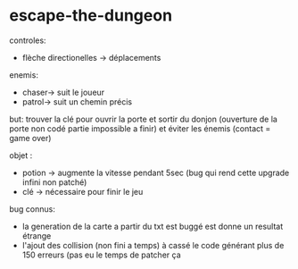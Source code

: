 # escape-the-dungeon

controles:   
- flèche directionelles -> déplacements

enemis:   
- chaser-> suit le joueur   
- patrol-> suit un chemin précis

but: trouver la clé pour ouvrir la porte et sortir du donjon (ouverture de la porte non codé partie impossible a finir)   et éviter les énemis (contact = game over)

objet :   
- potion -> augmente la vitesse pendant 5sec (bug qui rend cette upgrade infini non patché)
- clé -> nécessaire pour finir le jeu

bug connus:      
- la generation de la carte a partir du txt est buggé est donne un resultat étrange   
- l'ajout des collision (non fini a temps) à cassé le code générant plus de 150 erreurs (pas eu le temps de patcher ça
